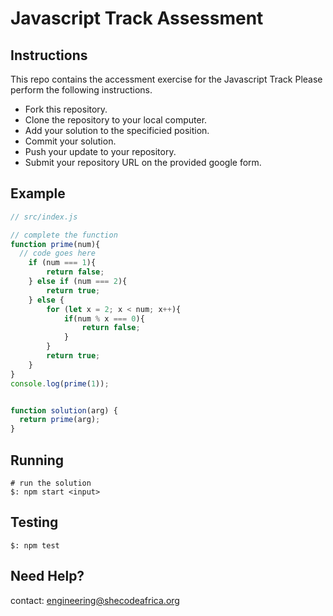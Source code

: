 # Javascript Track Assessment

## Instructions

This repo contains the accessment exercise for the Javascript Track
Please perform the following instructions.

* Fork this repository.
* Clone the repository to your local computer.
* Add your solution to the specificied position.
* Commit your solution.
* Push your update to your repository.
* Submit your repository URL on the provided google form.

## Example

```js
// src/index.js

// complete the function
function prime(num){
  // code goes here
    if (num === 1){
        return false;
    } else if (num === 2){
        return true;
    } else {
        for (let x = 2; x < num; x++){
            if(num % x === 0){
                return false;
            }
        }
        return true;
    }
}
console.log(prime(1));


function solution(arg) {
  return prime(arg);
}
```

## Running

``` shell
# run the solution
$: npm start <input>
```

## Testing
``` shell
$: npm test
```


## Need Help?
contact: engineering@shecodeafrica.org
